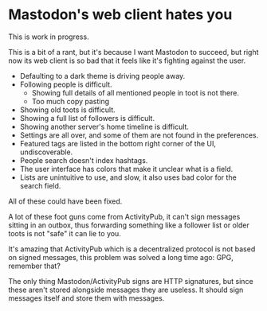 # Mastodon's web client hates you

This is work in progress.

This is a bit of a rant, but it's because I want Mastodon to succeed, but right now its web client is so bad that it feels like it's fighting against the user.

-   Defaulting to a dark theme is driving people away.
-   Following people is difficult.
    -   Showing full details of all mentioned people in toot is not there.
    -   Too much copy pasting
-   Showing old toots is difficult.
-   Showing a full list of followers is difficult.
-   Showing another server's home timeline is difficult.
-   Settings are all over, and some of them are not found in the preferences.
-   Featured tags are listed in the bottom right corner of the UI, undiscoverable.
-   People search doesn't index hashtags.
-   The user interface has colors that make it unclear what is a field.
-   Lists are unintuitive to use, and slow, it also uses bad color for the search field.

All of these could have been fixed.

A lot of these foot guns come from ActivityPub, it can't sign messages sitting in an outbox, thus forwarding something like a follower list or older toots is not "safe" it can lie to you.

It's amazing that ActivityPub which is a decentralized protocol is not based on signed messages, this problem was solved a long time ago: GPG, remember that?

The only thing Mastodon/ActivityPub signs are HTTP signatures, but since these aren't stored alongside messages they are useless. It should sign messages itself and store them with messages.
